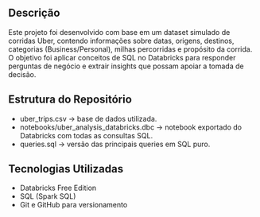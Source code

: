 ## Descrição
Este projeto foi desenvolvido com base em um dataset simulado de corridas Uber, contendo informações sobre datas, origens, destinos, categorias (Business/Personal), milhas percorridas e propósito da corrida.
O objetivo foi aplicar conceitos de SQL no Databricks para responder perguntas de negócio e extrair insights que possam apoiar a tomada de decisão.

## Estrutura do Repositório

- uber_trips.csv → base de dados utilizada.
- notebooks/uber_analysis_databricks.dbc → notebook exportado do Databricks com todas as consultas SQL.
- queries.sql → versão das principais queries em SQL puro.

## Tecnologias Utilizadas

- Databricks Free Edition
- SQL (Spark SQL)
- Git e GitHub para versionamento